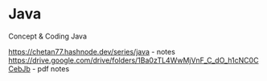 # Java
Concept &amp; Coding Java 

https://chetan77.hashnode.dev/series/java - notes
https://drive.google.com/drive/folders/1Ba0zTL4WwMjVnF_C_dO_h1cNC0CCebJb - pdf notes
